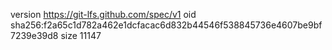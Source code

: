 version https://git-lfs.github.com/spec/v1
oid sha256:f2a65c1d782a462e1dcfacac6d832b44546f538845736e4607be9bf7239e39d8
size 11147
